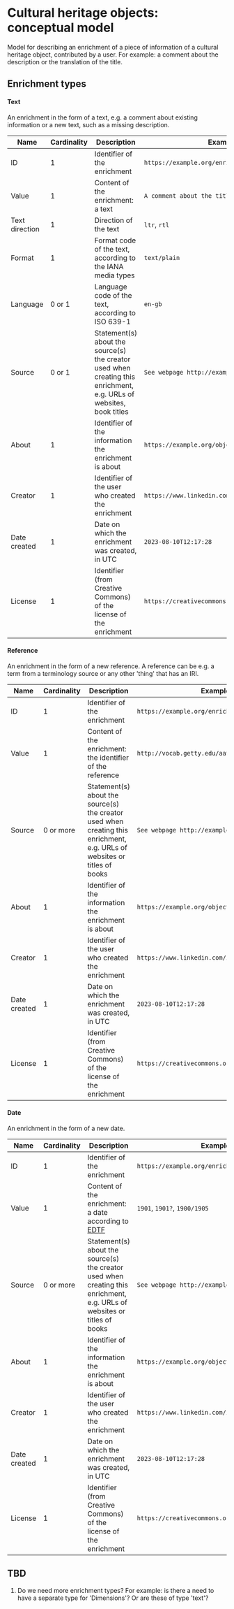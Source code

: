 # Cultural heritage objects: conceptual model

Model for describing an enrichment of a piece of information of a cultural heritage object, contributed by a user. For example: a comment about the description or the translation of the title.

## Enrichment types

#### Text

An enrichment in the form of a text, e.g. a comment about existing information or a new text, such as a missing description.

|Name|Cardinality|Description|Example|
|-|-|-|-|
|ID|1|Identifier of the enrichment|`https://example.org/enrichment-1`|
|Value|1|Content of the enrichment: a text|`A comment about the title`|
|Text direction|1|Direction of the text|`ltr`, `rtl`|
|Format|1|Format code of the text, according to the IANA media types|`text/plain`|
|Language|0 or 1|Language code of the text, according to ISO 639-1|`en-gb`|
|Source|0 or 1|Statement(s) about the source(s) the creator used when creating this enrichment, e.g. URLs of websites, book titles|`See webpage http://example.org/1`|
|About|1|Identifier of the information the enrichment is about|`https://example.org/object#title`|
|Creator|1|Identifier of the user who created the enrichment|`https://www.linkedin.com/in/person/`|
|Date created|1|Date on which the enrichment was created, in UTC|`2023-08-10T12:17:28`|
|License|1|Identifier (from Creative Commons) of the license of the enrichment|`https://creativecommons.org/licenses/by/4.0/`|

#### Reference

An enrichment in the form of a new reference. A reference can be e.g. a term from a terminology source or any other 'thing' that has an IRI.

|Name|Cardinality|Description|Example|
|-|-|-|-|
|ID|1|Identifier of the enrichment|`https://example.org/enrichment-2`|
|Value|1|Content of the enrichment: the identifier of the reference|`http://vocab.getty.edu/aat/300011176`|
|Source|0 or more|Statement(s) about the source(s) the creator used when creating this enrichment, e.g. URLs of websites or titles of books|`See webpage http://example.org/2`|
|About|1|Identifier of the information the enrichment is about|`https://example.org/object#materials`|
|Creator|1|Identifier of the user who created the enrichment|`https://www.linkedin.com/in/person/`|
|Date created|1|Date on which the enrichment was created, in UTC|`2023-08-10T12:17:28`|
|License|1|Identifier (from Creative Commons) of the license of the enrichment|`https://creativecommons.org/licenses/by/4.0/`|

#### Date

An enrichment in the form of a new date.

|Name|Cardinality|Description|Example|
|-|-|-|-|
|ID|1|Identifier of the enrichment|`https://example.org/enrichment-3`|
|Value|1|Content of the enrichment: a date according to [EDTF](https://www.loc.gov/standards/datetime/)|`1901`, `1901?`, `1900/1905`|
|Source|0 or more|Statement(s) about the source(s) the creator used when creating this enrichment, e.g. URLs of websites or titles of books|`See webpage http://example.org/3`|
|About|1|Identifier of the information the enrichment is about|`https://example.org/object#date-created`|
|Creator|1|Identifier of the user who created the enrichment|`https://www.linkedin.com/in/person/`|
|Date created|1|Date on which the enrichment was created, in UTC|`2023-08-10T12:17:28`|
|License|1|Identifier (from Creative Commons) of the license of the enrichment|`https://creativecommons.org/licenses/by/4.0/`|

## TBD

1. Do we need more enrichment types? For example: is there a need to have a separate type for 'Dimensions'? Or are these of type 'text'?
